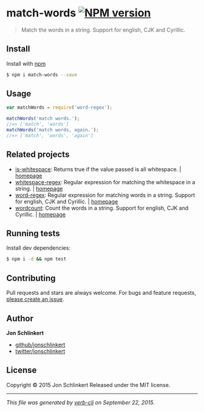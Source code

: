 # match-words [![NPM version](https://badge.fury.io/js/match-words.svg)](http://badge.fury.io/js/match-words)

> Match the words in a string. Support for english, CJK and Cyrillic.

## Install

Install with [npm](https://www.npmjs.com/)

```sh
$ npm i match-words --save
```

## Usage

```js
var matchWords = require('word-regex');

matchWords('match words.');
//=> ['match', 'words']
matchWords('match words, again.');
//=> ['match', 'words', 'again']
```

## Related projects

* [is-whitespace](https://www.npmjs.com/package/is-whitespace): Returns true if the value passed is all whitespace. | [homepage](https://github.com/jonschlinkert/is-whitespace)
* [whitespace-regex](https://www.npmjs.com/package/whitespace-regex): Regular expression for matching the whitespace in a string. | [homepage](https://github.com/regexps/whitespace-regex)
* [word-regex](https://www.npmjs.com/package/word-regex): Regular expression for matching words in a string. Support for english, CJK and Cyrillic. | [homepage](https://github.com/jonschlinkert/word-regex)
* [wordcount](https://www.npmjs.com/package/wordcount): Count the words in a string. Support for english, CJK and Cyrillic. | [homepage](https://github.com/jonschlinkert/wordcount)

## Running tests

Install dev dependencies:

```sh
$ npm i -d && npm test
```

## Contributing

Pull requests and stars are always welcome. For bugs and feature requests, [please create an issue](https://github.com/jonschlinkert/match-words/issues/new).

## Author

**Jon Schlinkert**

+ [github/jonschlinkert](https://github.com/jonschlinkert)
+ [twitter/jonschlinkert](http://twitter.com/jonschlinkert)

## License

Copyright © 2015 Jon Schlinkert
Released under the MIT license.

***

_This file was generated by [verb-cli](https://github.com/assemble/verb-cli) on September 22, 2015._